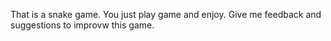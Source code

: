That is a snake game.
You just play game and enjoy.
Give me feedback and suggestions to improvw this game.
